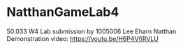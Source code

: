 # NatthanGameLab4
50.033 W4 Lab submission by 1005006 Lee Eharn Natthan\
Demonstration video: https://youtu.be/H6P4VfiRVLU

